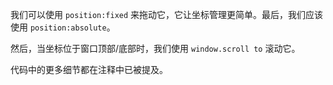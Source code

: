 我们可以使用 `position:fixed` 来拖动它，它让坐标管理更简单。最后，我们应该使用 `position:absolute`。

然后，当坐标位于窗口顶部/底部时，我们使用 `window.scroll to` 滚动它。

代码中的更多细节都在注释中已被提及。
